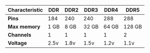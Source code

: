 | **Characteristic** | **DDR** | **DDR2** | **DDR3** | **DDR4** | **DDR5** |
| ------------------ | ------- | -------- | -------- | -------- | -------- |
| **Pins**           | 184     | 240      | 240      | 288      | 288      |
| **Max memory**     | 1 GB    | 8 GB     | 32 GB    | 64 GB    | 128 GB   |
| **Channels**       | 1       | 1        | 1        | 1        | 2        |
| **Voltage**        | 2.5v    | 1.8v     | 1.5v     | 1.2v     | 1.1v     |